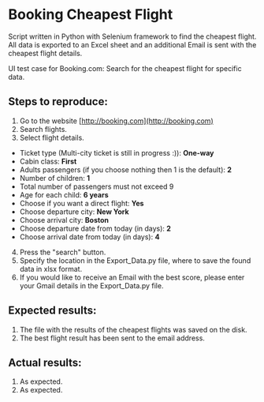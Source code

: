 # Booking Cheapest Flight
Script written in Python with Selenium framework to find the cheapest flight. All data is exported to an Excel sheet and an additional Email is sent with the cheapest flight details.

UI test case for Booking.com:
Search for the cheapest flight for specific data.

## Steps to reproduce:
1. Go to the website [http://booking.com](http://booking.com)
2. Search flights.
3. Select flight details.

* Ticket type (Multi-city ticket is still in progress :)): **One-way**
* Cabin class: **First**
* Adults passengers (if you choose nothing then 1 is the default): **2**
* Number of children: **1**
* Total number of passengers must not exceed 9
* Age for each child: **6 years**
* Choose if you want a direct flight: **Yes**
* Choose departure city: **New York**
* Choose arrival city: **Boston**
* Choose departure date from today (in days): **2** 
* Choose arrival date from today (in days): **4** 

4. Press the "search" button.
5. Specify the location in the Export_Data.py file, where to save the found data in xlsx format.
6. If you would like to receive an Email with the best score, please enter your Gmail details in the Export_Data.py file.

## Expected results:

1. The file with the results of the cheapest flights was saved on the disk.
2. The best flight result has been sent to the email address.

## Actual results:

1. As expected.
2. As expected.

